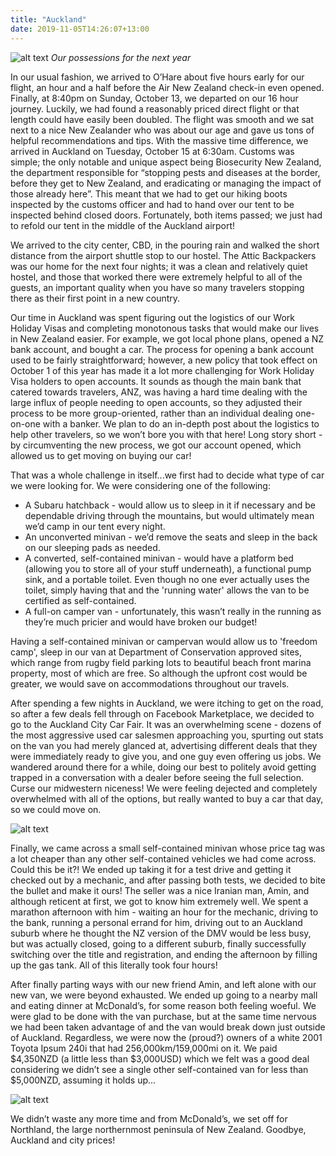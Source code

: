 ```yaml
---
title: "Auckland"
date: 2019-11-05T14:26:07+13:00
---
```


![alt text](https://res.cloudinary.com/dqsylhojv/image/upload/v1572922172/hanswustrack.com/auckland/IMG_7297_cnbufg.jpg "Our possessions for the next year")
_Our possessions for the next year_

In our usual fashion, we arrived to O’Hare about five hours early for our flight, an hour and a half before the Air New Zealand check-in even opened. Finally, at 8:40pm on Sunday, October 13, we departed on our 16 hour journey. Luckily, we had found a reasonably priced direct flight or that length could have easily been doubled. The flight was smooth and we sat next to a nice New Zealander who was about our age and gave us tons of helpful recommendations and tips. With the massive time difference, we arrived in Auckland on Tuesday, October 15 at 6:30am. Customs was simple; the only notable and unique aspect being Biosecurity New Zealand, the department responsible for “stopping pests and diseases at the border, before they get to New Zealand, and eradicating or managing the impact of those already here”. This meant that we had to get our hiking boots inspected by the customs officer and had to hand over our tent to be inspected behind closed doors. Fortunately, both items passed; we just had to refold our tent in the middle of the Auckland airport! 

We arrived to the city center, CBD, in the pouring rain and walked the short distance from the airport shuttle stop to our hostel. The Attic Backpackers was our home for the next four nights; it was a clean and relatively quiet hostel, and those that worked there were extremely helpful to all of the guests, an important quality when you have so many travelers stopping there as their first point in a new country. 

Our time in Auckland was spent figuring out the logistics of our Work Holiday Visas and completing monotonous tasks that would make our lives in New Zealand easier. For example, we got local phone plans, opened a NZ bank account, and bought a car. The process for opening a bank account used to be fairly straightforward; however, a new policy that took effect on October 1 of this year has made it a lot more challenging for Work Holiday Visa holders to open accounts. It sounds as though the main bank that catered towards travelers, ANZ, was having a hard time dealing with the large influx of people needing to open accounts, so they adjusted their process to be more group-oriented, rather than an individual dealing one-on-one with a banker. We plan to do an in-depth post about the logistics to help other travelers, so we won’t bore you with that here! Long story short - by circumventing the new process, we got our account opened, which allowed us to get moving on buying our car! 

That was a whole challenge in itself...we first had to decide what type of car we were looking for. We were considering one of the following:

- A Subaru hatchback - would allow us to sleep in it if necessary and be dependable driving through the mountains, but would ultimately mean we’d camp in our tent every night.
- An unconverted minivan - we’d remove the seats and sleep in the back on our sleeping pads as needed.
- A converted, self-contained minivan - would have a platform bed (allowing you to store all of your stuff underneath), a functional pump sink, and a portable toilet. Even though no one ever actually uses the toilet, simply having that and the 'running water' allows the van to be certified as self-contained.
- A full-on camper van - unfortunately, this wasn’t really in the running as they’re much pricier and would have broken our budget!

Having a self-contained minivan or campervan would allow us to 'freedom camp', sleep in our van at Department of Conservation approved sites, which range from rugby field parking lots to beautiful beach front marina property, most of which are free. So although the upfront cost would be greater, we would save on accommodations throughout our travels.

After spending a few nights in Auckland, we were itching to get on the road, so after a few deals fell through on Facebook Marketplace, we decided to go to the Auckland City Car Fair. It was an overwhelming scene - dozens of the most aggressive used car salesmen approaching you, spurting out stats on the van you had merely glanced at, advertising different deals that they were immediately ready to give you, and one guy even offering us jobs. We wandered around there for a while, doing our best to politely avoid getting trapped in a conversation with a dealer before seeing the full selection. Curse our midwestern niceness! We were feeling dejected and completely overwhelmed with all of the options, but really wanted to buy a car that day, so we could move on.

![alt text](https://res.cloudinary.com/dqsylhojv/image/upload/v1572921835/hanswustrack.com/auckland/IMG_5023_u9i8wb.jpg "Mayo")

Finally, we came across a small self-contained minivan whose price tag was a lot cheaper than any other self-contained vehicles we had come across. Could this be it?! We ended up taking it for a test drive and getting it checked out by a mechanic, and after passing both tests, we decided to bite the bullet and make it ours! The seller was a nice Iranian man, Amin, and although reticent at first, we got to know him extremely well. We spent a marathon afternoon with him - waiting an hour for the mechanic, driving to the bank, running a personal errand for him, driving out to an Auckland suburb where he thought the NZ version of the DMV would be less busy, but was actually closed, going to a different suburb, finally successfully switching over the title and registration, and ending the afternoon by filling up the gas tank. All of this literally took four hours!

After finally parting ways with our new friend Amin, and left alone with our new van, we were beyond exhausted. We ended up going to a nearby mall and eating dinner at McDonald’s, for some reason both feeling woeful. We were glad to be done with the van purchase, but at the same time nervous we had been taken advantage of and the van would break down just outside of Auckland. Regardless, we were now the (proud?) owners of a white 2001 Toyota Ipsum 240i that had 256,000km/159,000mi on it. We paid $4,350NZD (a little less than $3,000USD) which we felt was a good deal considering we didn’t see a single other self-contained van for less than $5,000NZD, assuming it holds up...

![alt text](https://res.cloudinary.com/dqsylhojv/image/upload/v1572919091/hanswustrack.com/auckland/IMG_5210_jynkhn.jpg "Camping views")

We didn’t waste any more time and from McDonald’s, we set off for Northland, the large northernmost peninsula of New Zealand. Goodbye, Auckland and city prices! 